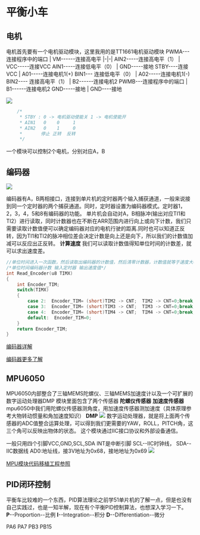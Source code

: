 # 平衡小车
## 电机
电机首先要有一个电机驱动模块，这里我用的是TT1661电机驱动模块
PWMA---连接程序中的端口    |     VM------连接高电平
|-|-|
AIN2-----连接高电平（1）  |     VCC-----连接VCC
AIN1-----连接低电平（0） |        GND-----接地
STBY----连接VCC   |   A01-----连接电机1(+)
BIN1---  连接低电平（0）    |   A02-----连接电机1(-)
BIN2---- 连接高电平（1）     |     B2------连接电机2
PWMB---连接程序中的端口   |             B1------连接电机2
GND-----接地     |                           GND----接地

![](https://gitee.com/RKayer/blogimage/raw/master/img/tt6612.png)

```c
	/*
     * STBY : 0 -> 电机驱动使能关 1 -> 电机使能开
	 * AIN1   0    0     1
	 * AIN2   0    1     0
	 *       停止 正转  反转
	 */
```

一个模块可以控制2个电机，分别对应A，B

## 编码器
![](https://gitee.com/RKayer/blogimage/raw/master/img/encoder.png)

编码器有A，B两相接口，连接到单片机的定时器两个输入捕获通道，一般来说接到同一个定时器的两个捕获通道。同时，定时器设置为编码器模式。定时器1，2，3，4，5和8有编码器的功能。
单片机会自动对A，B相脉冲(输出对应TI1和TI2）进行读取，同时计数器也在不断在ARR范围内进行向上或向下计数，我们只需要读取计数值便可以确定编码器对应的电机行驶的距离.同时也可以知道正反转，因为TI1和TI2的脉冲相位差会决定计数是向上还是向下，所以我们的计数值加减可以反应出正反转。
**计算速度**
我们可以读取计数值得知单位时间的计数差，就可以求出速度差。
```c
//单位时间进入一次函数，然后读取出编码器的计数值，然后清零计数器，计数值就等于速度大小
/*单位时间编码器计数 输入定时器 输出速度值*/
int Read_Encoder(u8 TIMX)
{
	int Encoder_TIM;    
	switch(TIMX)
	{
		case 2:  Encoder_TIM= (short)TIM2 -> CNT;  TIM2 -> CNT=0;break;
		case 3:  Encoder_TIM= (short)TIM3 -> CNT;  TIM3 -> CNT=0;break;	
		case 4:  Encoder_TIM= (short)TIM4 -> CNT;  TIM4 -> CNT=0;break;	
		default:  Encoder_TIM=0;
	}
	return Encoder_TIM;
}

```
[编码器详解](https://blog.csdn.net/weixin_44270218/article/details/113664633)

[编码器更多了解](https://blog.csdn.net/weixin_44270218/article/details/113665051)

## MPU6050

MPU6050内部整合了三轴MEMS陀螺仪、三轴MEMS加速度计以及一个可扩展的数字运动处理器DMP
模块里面包含了两个传感器
**陀螺仪传感器**
**加速度传感器**
mpu6050中我们用陀螺仪传感器测角度，用加速度传感器测加速度（具体原理参考大物转动惯量和角加速度知识）
**DMP**
![](https://gitee.com/RKayer/blogimage/raw/master/img/mpu1.png)
数字运动处理器，就是将上面两个传感器的ADC值整合运算处理，可以得到我们更需要的YAW，ROLL，PITCH角，这三个角可以反映出物体的状态。
这个模块通过IIC接口协议和外部设备通信。

一般只用四个引脚VCC,GND,SCL,SDA
INT是中断引脚
SCL--IIC时钟线，
SDA--IIC数据线
AD0:地址线，接3V地址为0x68，接地地址为0x69
![](https://gitee.com/RKayer/blogimage/raw/master/img/mpu2.png)

[MPU模块代码移植工程参照](https://blog.csdn.net/weixin_45523734/article/details/107318944?ops_request_misc=%257B%2522request%255Fid%2522%253A%2522163299025416780261945800%2522%252C%2522scm%2522%253A%252220140713.130102334.pc%255Fall.%2522%257D&request_id=163299025416780261945800&biz_id=0&utm_medium=distribute.pc_search_result.none-task-blog-2~all~first_rank_ecpm_v1~rank_v31_ecpm-3-107318944.pc_search_result_cache&utm_term=mpu6050&spm=1018.2226.3001.4187)

## PID闭环控制
平衡车比较难的一个东西，PID算法理论之前学51单片机的了解一点，但是也没有自己实践过，也是一知半解，现在有个平衡PID控制算法，也想深入学习一下。
**P**--Proportion--比例
**I**--Integration--积分
**D**--Differentiation--微分

 PA6 PA7
 PB3 PB15

